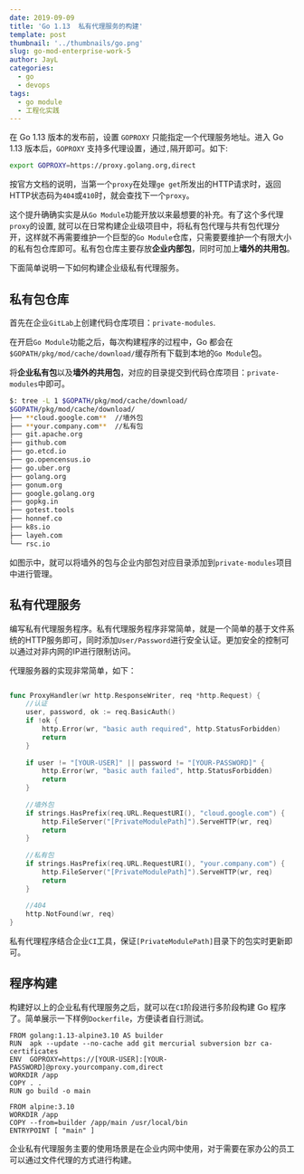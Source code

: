 ```yaml
---
date: 2019-09-09
title: 'Go 1.13  私有代理服务的构建'
template: post
thumbnail: '../thumbnails/go.png'
slug: go-mod-enterprise-work-5
author: JayL
categories:
  - go
  - devops
tags:
  - go module
  - 工程化实践
---
```


在 Go 1.13 版本的发布前，设置 `GOPROXY` 只能指定一个代理服务地址。进入 Go 1.13 版本后，`GOPROXY` 支持多代理设置，通过`,`隔开即可。如下:

````bash
export GOPROXY=https://proxy.golang.org,direct
````

按官方文档的说明，当第一个`proxy`在处理`ge get`所发出的HTTP请求时，返回HTTP状态码为`404`或`410`时，就会查找下一个`proxy`。

这个提升确确实实是从`Go Module`功能开放以来最想要的补充。有了这个多代理`proxy`的设置, 就可以在日常构建企业级项目中，将私有包代理与共有包代理分开，这样就不再需要维护一个巨型的`Go Module`仓库，只需要要维护一个有限大小的私有包仓库即可。私有包仓库主要存放**企业内部包**，同时可加上**墙外的共用包**。

下面简单说明一下如何构建企业级私有代理服务。

## 私有包仓库

首先在企业`GitLab`上创建代码仓库项目：`private-modules`.

在开启`Go Module`功能之后，每次构建程序的过程中，Go 都会在`$GOPATH/pkg/mod/cache/download/`缓存所有下载到本地的`Go Module`包。

将**企业私有包**以及**墙外的共用包**，对应的目录提交到代码仓库项目：`private-modules`中即可。

````bash
$: tree -L 1 $GOPATH/pkg/mod/cache/download/
$GOPATH/pkg/mod/cache/download/
├── **cloud.google.com**  //墙外包
├── **your.company.com**  //私有包
├── git.apache.org
├── github.com
├── go.etcd.io
├── go.opencensus.io
├── go.uber.org
├── golang.org
├── gonum.org
├── google.golang.org
├── gopkg.in
├── gotest.tools
├── honnef.co
├── k8s.io
├── layeh.com
└── rsc.io
````

如图示中，就可以将墙外的包与企业内部包对应目录添加到`private-modules`项目中进行管理。

## 私有代理服务

编写私有代理服务程序。私有代理服务程序非常简单，就是一个简单的基于文件系统的HTTP服务即可，同时添加`User/Password`进行安全认证。更加安全的控制可以通过对非内网的IP进行限制访问。

代理服务器的实现非常简单，如下：

````go

func ProxyHandler(wr http.ResponseWriter, req *http.Request) {
    //认证
    user, password, ok := req.BasicAuth()
	if !ok {
        http.Error(wr, "basic auth required", http.StatusForbidden)
		return
    }
    
	if user != "[YOUR-USER]" || password != "[YOUR-PASSWORD]" {
		http.Error(wr, "basic auth failed", http.StatusForbidden)
		return
    }
    
    //墙外包
    if strings.HasPrefix(req.URL.RequestURI(), "cloud.google.com") {
        http.FileServer("[PrivateModulePath]").ServeHTTP(wr, req)
        return
    }
    
    //私有包
    if strings.HasPrefix(req.URL.RequestURI(), "your.company.com") {
        http.FileServer("[PrivateModulePath]").ServeHTTP(wr, req)
        return
    }
    
    //404
    http.NotFound(wr, req)
}
````

私有代理程序结合企业`CI`工具，保证`[PrivateModulePath]`目录下的包实时更新即可。

## 程序构建

构建好以上的企业私有代理服务之后，就可以在`CI`阶段进行多阶段构建 Go 程序了。简单展示一下样例`Dockerfile`，方便读者自行测试。

````
FROM golang:1.13-alpine3.10 AS builder
RUN  apk --update --no-cache add git mercurial subversion bzr ca-certificates 
ENV  GOPROXY=https://[YOUR-USER]:[YOUR-PASSWORD]@proxy.yourcompany.com,direct
WORKDIR /app
COPY . .
RUN go build -o main

FROM alpine:3.10
WORKDIR /app
COPY --from=builder /app/main /usr/local/bin
ENTRYPOINT [ "main" ] 
````

企业私有代理服务主要的使用场景是在企业内网中使用，对于需要在家办公的员工可以通过文件代理的方式进行构建。